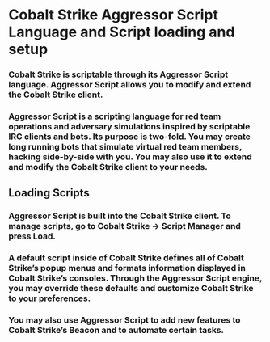 # Cobalt Strike Aggressor Script Language and Script loading and setup

### Cobalt Strike is scriptable through its Aggressor Script language. Aggressor Script allows you to modify and extend the Cobalt Strike client.

### Aggressor Script is a scripting language for red team operations and adversary simulations inspired by scriptable IRC clients and bots. Its purpose is two-fold. You may create long running bots that simulate virtual red team members, hacking side-by-side with you. You may also use it to extend and modify the Cobalt Strike client to your needs.

## Loading Scripts

### Aggressor Script is built into the Cobalt Strike client. To manage scripts, go to Cobalt Strike -> Script Manager and press Load.

### A default script inside of Cobalt Strike defines all of Cobalt Strike’s popup menus and formats information displayed in Cobalt Strike’s consoles. Through the Aggressor Script engine, you may override these defaults and customize Cobalt Strike to your preferences.

### You may also use Aggressor Script to add new features to Cobalt Strike’s Beacon and to automate certain tasks.
